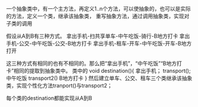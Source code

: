 一个抽象类中，有一个主方法，再定义1..n个方法，可以使抽象的，也可以是实际的方法，定义一个类，继承该抽象类，
重写抽象方法，通过调用抽象类，实现对子类的调用

假设从A到B有三种方式。
拿出手机-扫共享单车-中午吃饭-骑行-B地方打卡
拿出手机-公交-中午吃饭-公交-B地方打卡
拿出手机-租车-开车-中午吃饭-开车-B地方打开

这三种方式有相同的也有不相同的。那么把“拿出手机”，“中午吃饭”“B地方打卡”相同的提取到抽象类中。
类中的
void destination(){
    拿出手机；
    transport();
    中午吃饭
    transport2()
    B地方打卡
}
然后建立单车、公交、租车三个类继承该抽象类，实现个性化方法tranport()与transport2；

每个类的destination都能实现从A到B
